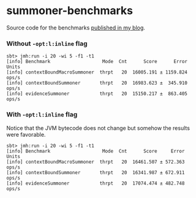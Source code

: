 summoner-benchmarks
===================

Source code for the benchmarks [published in my blog](https://gvolpe.github.io/blog/context-bound-vs-implicit-evidence/).

### Without `-opt:l:inline` flag

```
sbt> jmh:run -i 20 -wi 5 -f1 -t1
[info] Benchmark                   Mode  Cnt      Score      Error  Units
[info] contextBoundMacroSummoner  thrpt   20  16005.191 ± 1159.824  ops/s
[info] contextBoundSummoner       thrpt   20  16983.623 ±  345.910  ops/s
[info] evidenceSummoner           thrpt   20  15150.217 ±  863.405  ops/s
```

### With `-opt:l:inline` flag

Notice that the JVM bytecode does not change but somehow the results were favorable.

```
sbt> jmh:run -i 20 -wi 5 -f1 -t1
[info] Benchmark                   Mode  Cnt      Score     Error  Units
[info] contextBoundMacroSummoner  thrpt   20  16461.507 ± 572.363  ops/s
[info] contextBoundSummoner       thrpt   20  16341.987 ± 672.911  ops/s
[info] evidenceSummoner           thrpt   20  17074.474 ± 482.748  ops/s
```
